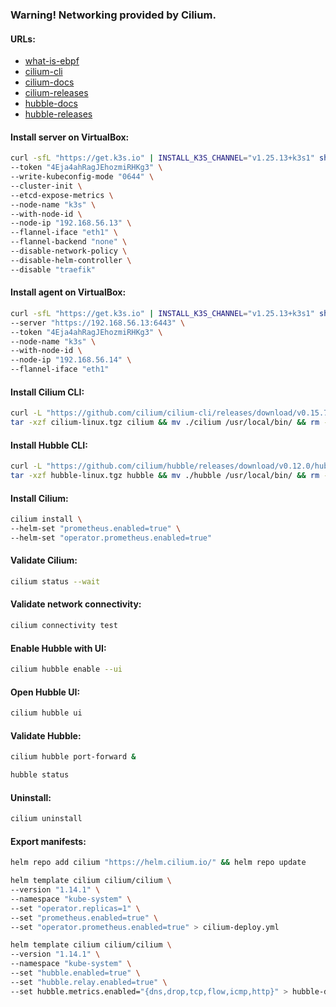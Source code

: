 ### Warning! Networking provided by Cilium.

#### URLs:
- [what-is-ebpf](https://ebpf.io/what-is-ebpf)
- [cilium-cli](https://github.com/cilium/cilium-cli/releases)
- [cilium-docs](https://docs.cilium.io/en/stable/)
- [cilium-releases](https://github.com/cilium/cilium/releases)
- [hubble-docs](https://github.com/cilium/hubble/blob/master/Documentation/README.md)
- [hubble-releases](https://github.com/cilium/hubble/releases)

#### Install server on VirtualBox:
```bash
curl -sfL "https://get.k3s.io" | INSTALL_K3S_CHANNEL="v1.25.13+k3s1" sh -s - server \
--token "4Eja4ahRagJEhozmiRHKg3" \
--write-kubeconfig-mode "0644" \
--cluster-init \
--etcd-expose-metrics \
--node-name "k3s" \
--with-node-id \
--node-ip "192.168.56.13" \
--flannel-iface "eth1" \
--flannel-backend "none" \
--disable-network-policy \
--disable-helm-controller \
--disable "traefik"
```

#### Install agent on VirtualBox:
```bash
curl -sfL "https://get.k3s.io" | INSTALL_K3S_CHANNEL="v1.25.13+k3s1" sh -s - agent \
--server "https://192.168.56.13:6443" \
--token "4Eja4ahRagJEhozmiRHKg3" \
--node-name "k3s" \
--with-node-id \
--node-ip "192.168.56.14" \
--flannel-iface "eth1"
```

#### Install Cilium CLI:
```bash
curl -L "https://github.com/cilium/cilium-cli/releases/download/v0.15.7/cilium-linux-amd64.tar.gz" -o cilium-linux.tgz && \
tar -xzf cilium-linux.tgz cilium && mv ./cilium /usr/local/bin/ && rm -f ./cilium-linux.tgz
```

#### Install Hubble CLI:
```bash
curl -L "https://github.com/cilium/hubble/releases/download/v0.12.0/hubble-linux-amd64.tar.gz" -o hubble-linux.tgz && \
tar -xzf hubble-linux.tgz hubble && mv ./hubble /usr/local/bin/ && rm -f ./hubble-linux.tgz
```

#### Install Cilium:
```bash
cilium install \
--helm-set "prometheus.enabled=true" \
--helm-set "operator.prometheus.enabled=true"
```

#### Validate Cilium:
```bash
cilium status --wait
```

#### Validate network connectivity:
```bash
cilium connectivity test
```

#### Enable Hubble with UI:
```bash
cilium hubble enable --ui
```

#### Open Hubble UI:
```bash
cilium hubble ui
```

#### Validate Hubble:
```bash
cilium hubble port-forward &
```
```bash
hubble status
```

#### Uninstall:
```bash
cilium uninstall
```

#### Export manifests:
```bash
helm repo add cilium "https://helm.cilium.io/" && helm repo update
```
```bash
helm template cilium cilium/cilium \
--version "1.14.1" \
--namespace "kube-system" \
--set "operator.replicas=1" \
--set "prometheus.enabled=true" \
--set "operator.prometheus.enabled=true" > cilium-deploy.yml
```
```bash
helm template cilium cilium/cilium \
--version "1.14.1" \
--namespace "kube-system" \
--set "hubble.enabled=true" \
--set "hubble.relay.enabled=true" \
--set hubble.metrics.enabled="{dns,drop,tcp,flow,icmp,http}" > hubble-deploy.yml
```
